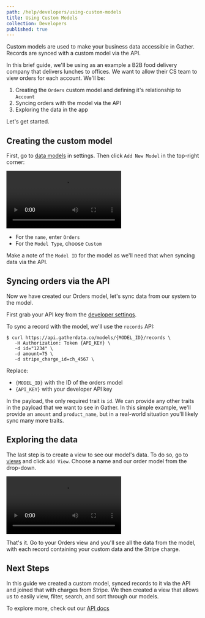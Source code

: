 ```yaml
---
path: /help/developers/using-custom-models
title: Using Custom Models
collection: Developers
published: true
---
```


Custom models are used to make your business data accessible in Gather. Records are synced with a custom model via the API.

In this brief guide, we'll be using as an example a B2B food delivery company that delivers lunches to offices. We want to allow their CS team to view orders for each account. We'll be:

1.  Creating the `Orders` custom model and defining it's relationship to `Account`
2.  Syncing orders with the model via the API
3.  Exploring the data in the app

Let's get started.

## Creating the custom model

First, go to [data models](https://app.gatherdata.co/settings/models) in settings. Then click `Add New Model` in the top-right corner:

<video autoplay loop controls>
    <source src="/assets/using-custom-models/create-orders-model.mp4" />
</video>

- For the `name`, enter `Orders`
- For the `Model Type`, choose `Custom`

Make a note of the `Model ID` for the model as we'll need that when syncing data via the API.

## Syncing orders via the API

Now we have created our Orders model, let's sync data from our system to the model.

First grab your API key from the [developer settings](https://app.gatherdata.co/settings/developer/api).

To sync a record with the model, we'll use the `records` API:

```
$ curl https://api.gatherdata.co/models/{MODEL_ID}/records \
   -H Authorization: Token {API_KEY} \
   -d id="1234" \
   -d amount=75 \
   -d stripe_charge_id=ch_4567 \
```

Replace:

- `{MODEL_ID}` with the ID of the orders model
- `{API_KEY}` with your developer API key

In the payload, the only required trait is `id`. We can provide any other traits in the payload that we want to see in Gather. In this simple example, we'll provide an `amount` and `product_name`, but in a real-world situation you'll likely sync many more traits.

## Exploring the data

The last step is to create a view to see our model's data. To do so, go to [views](https://app.gatherdata.co/views) and click `Add View`. Choose a name and our order model from the drop-down.

<video autoplay loop controls>
    <source src="/assets/using-custom-models/add-view.mp4" />
</video>

That's it. Go to your Orders view and you'll see all the data from the model, with each record containing your custom data and the Stripe charge.

## Next Steps

In this guide we created a custom model, synced records to it via the API and joined that with charges from Stripe. We then created a view that allows us to easily view, filter, search, and sort through our models.

To explore more, check out our [API docs](https://api.gatherdata.co/docs)
